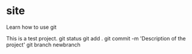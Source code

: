 # site
Learn how to use git

This is a test project.
git status
git add .
git commit -m 'Description of the project'
git branch newbranch
